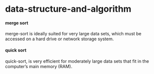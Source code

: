 # data-structure-and-algorithm

#### merge sort
merge-sort is ideally suited for very large data sets, which must be accessed on a hard drive or network storage
system.

#### quick sort
quick-sort, is very efficient for moderately large data sets that fit in the computer’s main memory (RAM).
